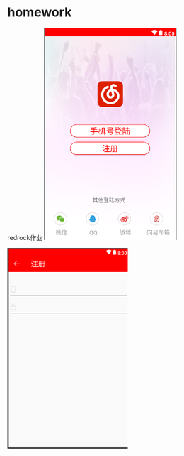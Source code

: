 ﻿# homework
redrock作业
![image](https://github.com/Xxxseventea/homework/blob/master/images/%E9%A6%96%E9%A1%B5.png)


![image](https://github.com/Xxxseventea/homework/blob/master/images/2.png)


